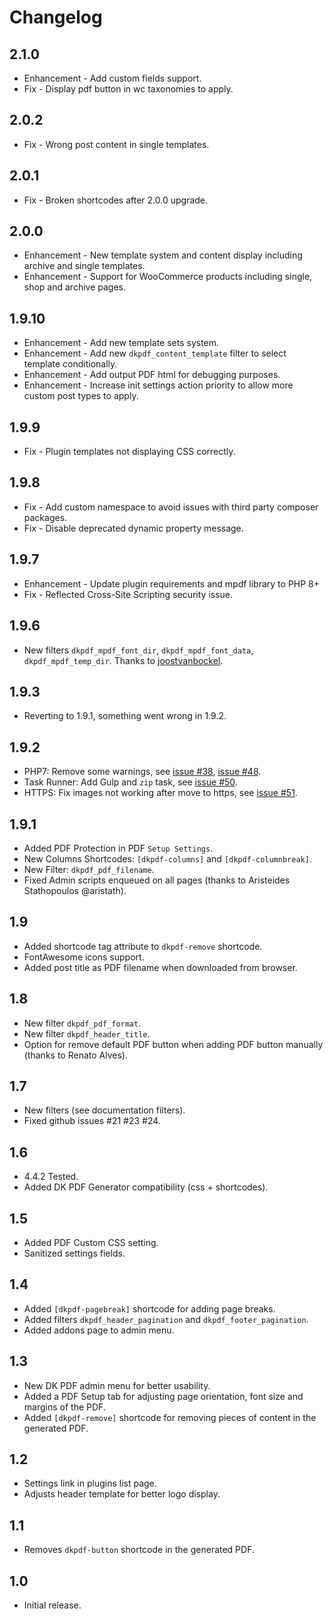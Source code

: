 # Changelog

## 2.1.0
- Enhancement - Add custom fields support.
- Fix - Display pdf button in wc taxonomies to apply.

## 2.0.2
- Fix - Wrong post content in single templates.

## 2.0.1
- Fix - Broken shortcodes after 2.0.0 upgrade.

## 2.0.0
- Enhancement - New template system and content display including archive and single templates.
- Enhancement - Support for WooCommerce products including single, shop and archive pages.

## 1.9.10
- Enhancement - Add new template sets system.
- Enhancement - Add new `dkpdf_content_template` filter to select template conditionally.
- Enhancement - Add output PDF html for debugging purposes.
- Enhancement - Increase init settings action priority to allow more custom post types to apply.

## 1.9.9
- Fix - Plugin templates not displaying CSS correctly.

## 1.9.8
- Fix - Add custom namespace to avoid issues with third party composer packages.
- Fix - Disable deprecated dynamic property message.

## 1.9.7
- Enhancement - Update plugin requirements and mpdf library to PHP 8+
- Fix - Reflected Cross-Site Scripting security issue.

## 1.9.6
- New filters `dkpdf_mpdf_font_dir`, `dkpdf_mpdf_font_data`, `dkpdf_mpdf_temp_dir`. Thanks to [joostvanbockel](https://github.com/joostvanbockel).

## 1.9.3
- Reverting to 1.9.1, something went wrong in 1.9.2.

## 1.9.2
- PHP7: Remove some warnings, see [issue #38](https://github.com/Dinamiko/dk-pdf/issues/38), [issue #48](https://github.com/Dinamiko/dk-pdf/issues/48).
- Task Runner: Add Gulp and `zip` task, see [issue #50](https://github.com/Dinamiko/dk-pdf/issues/50).
- HTTPS: Fix images not working after move to https, see [issue #51](https://github.com/Dinamiko/dk-pdf/issues/51).

## 1.9.1
- Added PDF Protection in PDF `Setup Settings`.
- New Columns Shortcodes: `[dkpdf-columns]` and `[dkpdf-columnbreak]`.
- New Filter: `dkpdf_pdf_filename`.
- Fixed Admin scripts enqueued on all pages (thanks to Aristeides Stathopoulos @aristath).

## 1.9
- Added shortcode tag attribute to `dkpdf-remove` shortcode.
- FontAwesome icons support.
- Added post title as PDF filename when downloaded from browser.

## 1.8
- New filter `dkpdf_pdf_format`.
- New filter `dkpdf_header_title`.
- Option for remove default PDF button when adding PDF button manually (thanks to Renato Alves).

## 1.7
- New filters (see documentation filters).
- Fixed github issues #21 #23 #24.

## 1.6
- 4.4.2 Tested.
- Added DK PDF Generator compatibility (css + shortcodes).

## 1.5
- Added PDF Custom CSS setting.
- Sanitized settings fields.

## 1.4
- Added `[dkpdf-pagebreak]` shortcode for adding page breaks.
- Added filters `dkpdf_header_pagination` and `dkpdf_footer_pagination`.
- Added addons page to admin menu.

## 1.3
- New DK PDF admin menu for better usability.
- Added a PDF Setup tab for adjusting page orientation, font size and margins of the PDF.
- Added `[dkpdf-remove]` shortcode for removing pieces of content in the generated PDF.

## 1.2
- Settings link in plugins list page.
- Adjusts header template for better logo display.

## 1.1
- Removes `dkpdf-button` shortcode in the generated PDF.

## 1.0
- Initial release.
